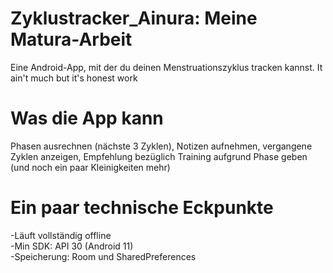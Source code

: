 # Zyklustracker_Ainura: Meine Matura-Arbeit
Eine Android-App, mit der du deinen Menstruationszyklus tracken kannst. It ain't much but it's honest work

# Was die App kann
Phasen ausrechnen (nächste 3 Zyklen), Notizen aufnehmen, vergangene Zyklen anzeigen, Empfehlung bezüglich Training aufgrund Phase geben (und noch ein paar Kleinigkeiten mehr)

# Ein paar technische Eckpunkte
-Läuft vollständig offline  
-Min SDK: API 30 (Android 11)  
-Speicherung: Room und SharedPreferences  
